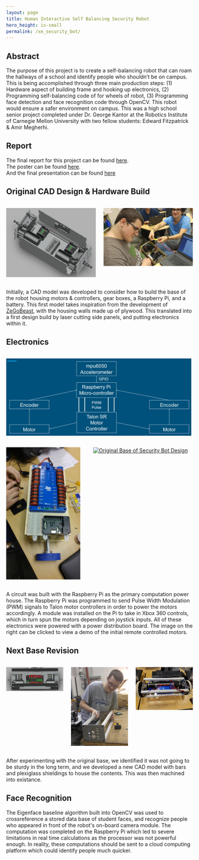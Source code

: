 ```yaml
---
layout: page
title: Human Interactive Self Balancing Security Robot
hero_height: is-small
permalink: /xe_security_bot/
---
```


## Abstract
The purpose of this project is to create a self-balancing robot that can roam the hallways of a school and identify people who shouldn’t be on campus. This is being accomplished through three main production steps: (1) Hardware aspect of building frame and hooking up electronics, (2) Programming self-balancing code of for wheels of robot, (3) Programming face detection and face recognition code through OpenCV. This robot would ensure a safer environment on campus. This was a high school senior project completed under Dr. George Kantor at the Robotics Institute of Carnegie Mellon University with two fellow students: Edward Fitzpatrick & Amir Megherhi.

## Report
The final report for this project can be found [here](/docs/xe_robot_report.pdf).  
The poster can be found [here](/docs/xe_robot_poster.pdf).  
And the final presentation can be found [here](/docs/xe_robot_presentation.pdf)

## Original CAD Design & Hardware Build
<div class="columns is-mobile is-multiline is-centered is-vcentered">
    <div class="column is-narrow">
        <p><img src="/img/xe_robot_cad_orig.PNG" alt="Original CAD" width="400" /></p>
    </div>
    <div class="column is-narrow">
        <p><img src="/img/xe_robot_first_build.jpg" alt="Original Build" width="400" /></p>
    </div>
</div>

Initially, a CAD model was developed to consider how to build the base of the robot housing motors & controllers, gear boxes, a Raspberry Pi, and a battery. This first model takes inspiration from the development of [ZeGoBeast](/zegobeast), with the housing walls made up of plywood. This translated into a first design build by laser cutting side panels, and putting electronics within it. 

## Electronics
<div class="columns is-mobile is-multiline is-centered is-vcentered">
    <div class="column is-narrow">
        <p>
            <img src="/img/xe_robot_pwm_block.jpg" alt="Block Diagram of Electronics" width="500" />
        </p>
    </div>
</div>
<div class="columns is-mobile is-multiline is-centered is-vcentered">
    <div class="column is-narrow">
        <p>
            <img src="/img/xe_robot_electronics.jpg" alt="First Revision of Electronics" width="200" />
        </p>
    </div>
    <div class="column is-narrow">
        <p>
            <a href="http://www.youtube.com/watch?v=yFSmZc3EVr0"><img src="http://img.youtube.com/vi/yFSmZc3EVr0/0.jpg" alt="Original Base of Security Bot Design" /></a>
        </p>
    </div>
</div>

A circuit was built with the Raspberry Pi as the primary computation power house. The Raspberry Pi was programmed to send Pulse Width Modulation (PWM) signals to Talon motor controllers in order to power the motors accordingly. A module was installed on the Pi to take in Xbox 360 controls, which in turn spun the motors depending on joystick inputs. All of these electronics were powered with a power distribution board. The image on the right can be clicked to view a demo of the initial remote controlled motors.

## Next Base Revision
<div class="columns is-mobile is-multiline is-centered is-vcentered">
    <div class="column is-narrow">
        <p><img src="/img/xe_robot_cad_new.PNG" alt="New CAD" width="400" /></p>
    </div>
    <div class="column is-narrow">
        <p><img src="/img/xe_robot_new_frame.jpg" alt="New Frame" width="400" /></p>
    </div>
    <div class="column is-narrow">
        <p><img src="/img/xe_robot_new_build.jpg" alt="New Build" width="400" /></p>
    </div>
</div>

After experimenting with the original base, we identified it was not going to be sturdy in the long term, and we developed a new CAD model with bars and plexiglass shieldings to house the contents. This was then machined into existance. 

## Face Recognition
The Eigenface baseline algorithm built into OpenCV was used to crossreference a stored data base of student faces, and recognize people who appeared in front of the robot's on-board camera module. The computation was completed on the Raspberry Pi which led to severe limitations in real time calculations as the processor was not powerful enough. In reality, these computations should be sent to a cloud computing platform which could identify people much quicker.
